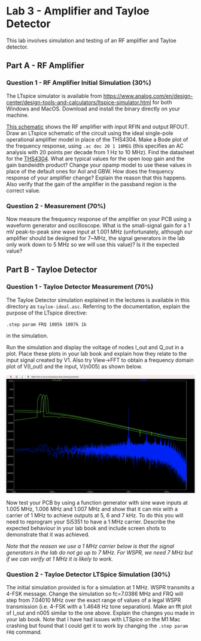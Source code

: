# Lab 3 - Amplifier and Tayloe Detector

This lab involves simulation and testing of an RF amplifier and  Tayloe detector.

## Part A - RF Amplifier 
### Question 1 - RF Amplifier Initial Simulation (30%)

The LTspice simulator is available from https://www.analog.com/en/design-center/design-tools-and-calculators/ltspice-simulator.html for both Windows and MacOS. Download and install the binary directly on your machine. 

[This schematic](sdr-2022.pdf) shows the RF amplifier with input RFIN and output RFOUT. Draw an LTspice schematic of the circuit using the ideal single-pole operational amplifier model in place of the THS4304. Make a Bode plot of the frequency response, using ```.ac dec 20 1 10MEG``` (this specifies an AC analysis with 20 points per decade from 1 Hz to 10 MHz). Find the datasheet for the [THS4304](https://www.ti.com/product/THS4304). What are typical values for the open loop gain and the gain bandwidth product? Change your opamp model to use these values in place of the default ones for Aol and GBW. How does the frequency response of your amplifier change? Explain the reason that this happens. Also verify that the gain of the amplifier in the passband region is the correct value.

### Question 2 - Measurement (70%)
Now measure the frequency response of the amplifier on your PCB using a waveform generator and oscilloscope. What is the small-signal gain for a 1 mV peak-to-peak sine wave input at 1.001 MHz (unfortunately, although our amplifier should be designed for 7~MHz, the signal generators in the lab only work down to 5 MHz so we will use this value)? Is it the expected value?

## Part B - Tayloe Detector 
### Question 1 - Tayloe Detector Measurement (70%)

The Tayloe Detector simulation explained in the lectures is available in this directory as ```tayloe-ideal.asc```. 
Referring to the documentation, explain the purpose of the LTspice directive:
```
.step param FRQ 1005k 1007k 1k
```
in the simulation.

Run the simulation and display the voltage of nodes I_out and Q_out in a plot. Place these plots in your lab book and explain how they relate to the input signal created by V1. Also try View->FFT to obtain a frequency domain plot of V(I_out) and the input, V(n005) as shown below.

![](mixersim.png)

Now test your PCB by using a function generator with sine wave inputs at 1.005 MHz, 1.006 MHz and 1.007 MHz and show that it can mix with a carrier of 1 MHz to achieve outputs at 5, 6 and 7 kHz. To do this you will need to reprogram your Si5351 to have a 1 MHz carrier. Describe the expected behaviour in your lab book and include screen shots to demonstrate that it was achieved. 

*Note that the reason we use a 1 MHz carrier below is that the signal generators in the lab do not go up to 7 MHz. For WSPR, we need 7 MHz but if we can verify at 1 MHz it is likely to work.*

### Question 2 - Tayloe Detector LTSpice Simulation (30%)

The initial simulation provided is for a simulation at 1 MHz. WSPR transmits a 4-FSK message. Change the simulation so fc=7.0386 MHz and FRQ will step from 7.04010 MHz over the exact range of values of a legal WSPR transmission (i.e. 4-FSK with a 1.4648 Hz tone separation). Make an fft plot of I_out and n005 similar to the one above. Explain the changes you made in your lab book. Note that I have had issues with LTSpice on the M1 Mac crashing but found that I could get it to work by changing the ```.step param FRQ``` command.
